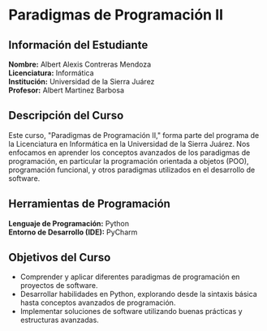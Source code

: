 # Paradigmas de Programación II

## Información del Estudiante
**Nombre:** Albert Alexis Contreras Mendoza  
**Licenciatura:** Informática  
**Institución:** Universidad de la Sierra Juárez  
**Profesor:** Albert Martinez Barbosa  

## Descripción del Curso
Este curso, "Paradigmas de Programación II," forma parte del programa de la Licenciatura en Informática en la Universidad de la Sierra Juárez. Nos enfocamos en aprender los conceptos avanzados de los paradigmas de programación, en particular la programación orientada a objetos (POO), programación funcional, y otros paradigmas utilizados en el desarrollo de software.

## Herramientas de Programación
**Lenguaje de Programación:** Python  
**Entorno de Desarrollo (IDE):** PyCharm  

## Objetivos del Curso
- Comprender y aplicar diferentes paradigmas de programación en proyectos de software.
- Desarrollar habilidades en Python, explorando desde la sintaxis básica hasta conceptos avanzados de programación.
- Implementar soluciones de software utilizando buenas prácticas y estructuras avanzadas.
